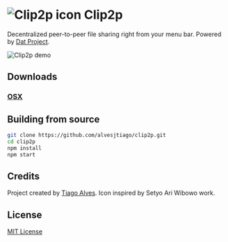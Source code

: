 # ![Clip2p icon](https://user-images.githubusercontent.com/407470/32370685-eb17f21c-c085-11e7-9c9a-4095e500c3d6.png) Clip2p 

Decentralized peer-to-peer file sharing right from your menu bar. Powered by [Dat Project](https://datproject.org/).

![Clip2p demo](https://user-images.githubusercontent.com/407470/32370688-ecf02c3a-c085-11e7-91d5-9caa011a4d60.gif)

## Downloads

### [OSX](https://github.com/alvesjtiago/clip2p/releases/tag/v1.0.0)

## Building from source

```bash
git clone https://github.com/alvesjtiago/clip2p.git
cd clip2p
npm install
npm start
```

## Credits

Project created by [Tiago Alves](http://tiagoalves.me).
Icon inspired by Setyo Ari Wibowo work.

## License

[MIT License](LICENSE.md)
